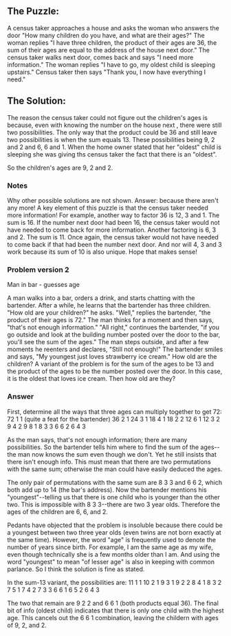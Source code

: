## The Puzzle:

A census taker approaches a house and asks the woman who answers the door "How many children do you have, and what are their ages?"
The woman replies "I have three children, the product of their ages are 36, the sum of their ages are equal to the address of the house next door."
The census taker walks next door, comes back and says "I need more information."
The woman replies "I have to go, my oldest child is sleeping upstairs."
Census taker then says "Thank you, I now have everything I need."

## The Solution:

The reason the census taker could not figure out the children's ages is because, even with knowing the number on the house next , there were still two possibilities.
The only way that the product could be 36 and still leave two possibilities is when the sum equals 13. These possibilities being 9, 2 and 2 and 6, 6 and 1.
When the home owner stated that her "oldest" child is sleeping she was giving ths census taker the fact that there is an "oldest".

So the children's ages are 9, 2 and 2. 

### Notes
Why other possible solutions are not shown. Answer: because there aren't any more! A key element of this puzzle is that the census taker needed more information!
For example, another way to factor 36 is 12, 3 and 1. The sum is 16. If the number next door had been 16, the census taker would not have needed to come back for more information.
Another factoring is 6, 3 and 2. The sum is 11. Once again, the census taker would not have needed to come back if that had been the number next door.
And nor will 4, 3 and 3 work because its sum of 10 is also unique.
Hope that makes sense!

### Problem version 2 

Man in bar - guesses age 

 A man walks into a bar, orders a drink, and starts chatting with the bartender. After a while, he learns that the bartender has three children. "How old are your children?" he asks. "Well," replies the bartender, "the product of their ages is 72." The man thinks for a moment and then says, "that's not enough information." "All right," continues the bartender, "if you go outside and look at the building number posted over the door to the bar, you'll see the sum of the ages." The man steps outside, and after a few moments he reenters and declares, "Still not enough!" The bartender smiles and says, "My youngest just loves strawberry ice cream." How old are the children? A variant of the problem is for the sum of the ages to be 13 and the product of the ages to be the number posted over the door. In this case, it is the oldest that loves ice cream. Then how old are they?

### Answer 

First, determine all the ways that three ages can multiply together to get 72:
	72 1 1 (quite a feat for the bartender)
	36 2 1
	24 3 1
	18 4 1
	18 2 2
	12 6 1
	12 3 2
	9 4 2
	9 8 1
	8 3 3
	6 6 2
	6 4 3

As the man says, that's not enough information; there are many possibilities. So the bartender tells him where to find the sum of the ages--the man now knows the sum even though we don't. Yet he still insists that there isn't enough info. This must mean that there are two permutations with the same sum; otherwise the man could have easily deduced the ages.

The only pair of permutations with the same sum are 8 3 3 and 6 6 2, which both add up to 14 (the bar's address). Now the bartender mentions his "youngest"--telling us that there is one child who is younger than the other two. This is impossible with 8 3 3--there are two 3 year olds. Therefore the ages of the children are 6, 6, and 2.

Pedants have objected that the problem is insoluble because there could be a youngest between two three year olds (even twins are not born exactly at the same time). However, the word "age" is frequently used to denote the number of years since birth. For example, I am the same age as my wife, even though technically she is a few months older than I am. And using the word "youngest" to mean "of lesser age" is also in keeping with common parlance. So I think the solution is fine as stated.

In the sum-13 variant, the possibilities are:
	11 1 1
	10 2 1
	9 3 1
	9 2 2
	8 4 1
	8 3 2
	7 5 1
	7 4 2
	7 3 3
	6 6 1
	6 5 2
	6 4 3

The two that remain are 9 2 2 and 6 6 1 (both products equal 36). The final bit of info (oldest child) indicates that there is only one child with the highest age. This cancels out the 6 6 1 combination, leaving the childern with ages of 9, 2, and 2.


